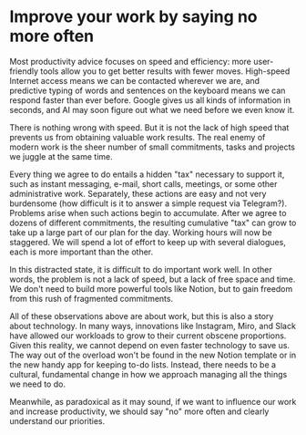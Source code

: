 # Improve your work by saying no more often

Most productivity advice focuses on speed and efficiency: more user-friendly tools allow you to get better results with fewer moves. High-speed Internet access means we can be contacted wherever we are, and predictive typing of words and sentences on the keyboard means we can respond faster than ever before. Google gives us all kinds of information in seconds, and AI may soon figure out what we need before we even know it.

There is nothing wrong with speed. But it is not the lack of high speed that prevents us from obtaining valuable work results. The real enemy of modern work is the sheer number of small commitments, tasks and projects we juggle at the same time.

Every thing we agree to do entails a hidden "tax" necessary to support it, such as instant messaging, e-mail, short calls, meetings, or some other administrative work. Separately, these actions are easy and not very burdensome (how difficult is it to answer a simple request via Telegram?). Problems arise when such actions begin to accumulate. After we agree to dozens of different commitments, the resulting cumulative "tax" can grow to take up a large part of our plan for the day. Working hours will now be staggered. We will spend a lot of effort to keep up with several dialogues, each is more important than the other.

In this distracted state, it is difficult to do important work well. In other words, the problem is not a lack of speed, but a lack of free space and time. We don't need to build more powerful tools like Notion, but to gain freedom from this rush of fragmented commitments.

All of these observations above are about work, but this is also a story about technology. In many ways, innovations like Instagram, Miro, and Slack have allowed our workloads to grow to their current obscene proportions. Given this reality, we cannot depend on even faster technology to save us. The way out of the overload won't be found in the new Notion template or in the new handy app for keeping to-do lists. Instead, there needs to be a cultural, fundamental change in how we approach managing all the things we need to do.

Meanwhile, as paradoxical as it may sound, if we want to influence our work and increase productivity, we should say "no" more often and clearly understand our priorities.
